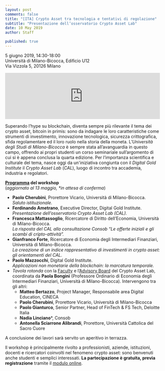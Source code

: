 ```yaml
---
layout: post
comments: false
title: "[ITA] Crypto Asset tra tecnologia e tentativi di regolazione"
subtitle: "Presentazione dell’osservatorio Crypto Asset Lab"
date: 10 May 2019
author: Staff

published: true
---
```


5 giugno 2019, 14:30-18:00  
Università di Milano-Bicocca, Edificio U12  
Via Vizzola 5, 20126 Milano

<iframe src="https://www.google.com/maps/embed?pb=!1m18!1m12!1m3!1d2795.724730599951!2d9.210350970159201!3d45.51561964392843!2m3!1f0!2f0!3f0!3m2!1i1024!2i768!4f13.1!3m3!1m2!1s0x4786c7462e865061%3A0x34595440cca7155a!2s11%C2%B0+Piano+Residenza+Universitaria+Bicocca+U12!5e0!3m2!1sen!2sit!4v1557329984145!5m2!1sen!2sit"  width="100%" height="auto" frameborder="0" style="border:0" allowfullscreen></iframe>

Superando l’hype su blockchain, diventa sempre più rilevante il tema dei crypto asset, bitcoin in primis: sono da indagare le loro caratteristiche come strumenti di investimento, innovazione tecnologica, sicurezza crittografica, sfida regolamentare ed il loro ruolo nella storia della moneta. L’*Università degli Studi di Milano-Bicocca* è sempre stata all’avanguardia in questo campo, offrendo ai propri studenti un corso seminariale sull’argomento di cui si è appena conclusa la quarta edizione. Per l’importanza scientifica e culturale del tema, nasce oggi da un'iniziativa congiunta con il *Digital Gold Institute* il *Crypto Asset Lab* (*CAL*), luogo di incontro tra accademia, industria e regolatori.

**[Programma](http://cryptoassetlab.diseade.unimib.it/docs/20190605-presentazione-cal.pdf) del workshop**  
(*aggiornato al 13 maggio, \*in attesa di conferma*)

- **Paolo Cherubini**, Prorettore Vicario, Università di Milano-Bicocca.  
*Saluto istituzionale.*
- **Ferdinando Ametrano**, Executive Director, Digital Gold Institute.  
*Presentazione dell’osservatorio Crypto Asset Lab (CAL).*
- **Francesca Mattassoglio**, Ricercatore di Diritto dell’Economia, Università di Milano-Bicocca.  
*La risposta del CAL alla consultazione Consob “Le offerte iniziali e gli scambi di cripto-attività”.*
- **Gianfranco Forte**, Ricercatore di Economia degli Intermediari Finanziari, Università di Milano-Bicocca.  
*La creazione di un indice rappresentativo di investimenti in crypto asset: gli orientamenti del CAL.*
- **Paolo Mazzocchi**, Digital Gold Institute.  
*Applicazioni non monetarie della blockchain: la marcatura temporale.*
- *Tavola rotonda* con la [Faculty](/faculty/) e l’[Advisory Board](/advisory-board/) del Crypto Asset Lab, coordinata da **Paola Bongini** (Professore Ordinario di Economia degli Intermediari Finanziari, Università di Milano-Bicocca). Intervengono tra gli altri:
  - **Matteo Bertazzo**, Project Manager, Responsabile area Digital Education, CINECA
  - **Paolo Cherubini**, Prorettore Vicario, Università di Milano-Bicocca
  - **Paolo Gianturco**, Senior Partner, Head of FinTech & FS Tech, Deloitte Italia
  - **Nadia Linciano**\*, Consob
  - **Antonella Sciarrone Alibrandi**, Prorettore, Università Cattolica del Sacro Cuore

A conclusione dei lavori sarà servito un aperitivo in terrazza.

Il workshop è principalmente rivolto a professionisti, aziende, istituzioni, docenti e ricercatori coinvolti nel fenomeno crypto asset: sono benvenuti anche studenti e semplici interessati. **La partecipazione è gratuita, previa registrazione** tramite il [modulo online](https://docs.google.com/forms/d/e/1FAIpQLSeI4YDiaNdSCOr2h0QXa9qDUSmmsFqtdgsk6j4_x8FcVgK84Q/viewform).
